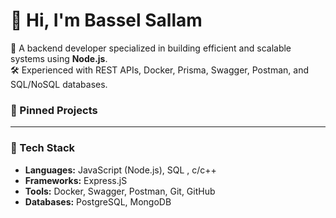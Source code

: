 # 👋 Hi, I'm Bassel Sallam

🎯 A backend developer specialized in building efficient and scalable systems using **Node.js**.  
🛠️ Experienced with REST APIs, Docker, Prisma, Swagger, Postman, and SQL/NoSQL databases.

### 📌 Pinned Projects

---

### 🔧 Tech Stack
- **Languages:** JavaScript (Node.js), SQL , c/c++ 
- **Frameworks:** Express.jS
- **Tools:** Docker, Swagger, Postman, Git, GitHub
- **Databases:** PostgreSQL, MongoDB


